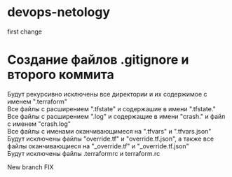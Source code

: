# devops-netology
first change

# Создание файлов .gitignore и второго коммита
Будут рекурсивно исключены все директории и их содержимое с именем ".terraform"  
Все файлы с расширением ".tfstate" и содержашие в имени ".tfstate."  
Все файлы с расширением ".log" и содержащие в имени "crash." и файл с именем "crash.log"  
Все файлы с именами оканчивающимеся на ".tfvars" и ".tfvars.json"  
Будут исключены файлы "override.tf" и "override.tf.json", а также все файлы оканчивающиеся на "_override.tf" и "_override.tf.json"  
Будут исключены файлы .terraformrc и terraform.rc   

New branch FIX  
